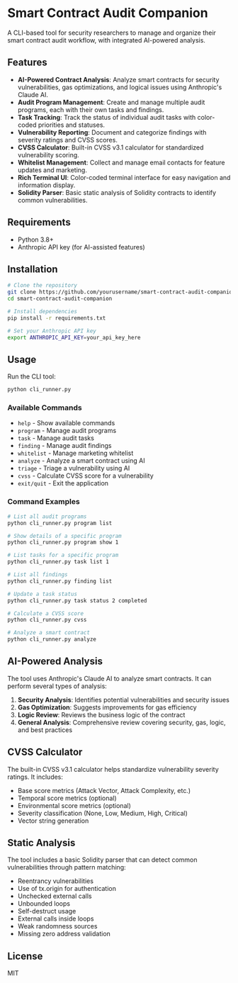 # Smart Contract Audit Companion

A CLI-based tool for security researchers to manage and organize their smart contract audit workflow, with integrated AI-powered analysis.

## Features

- **AI-Powered Contract Analysis**: Analyze smart contracts for security vulnerabilities, gas optimizations, and logical issues using Anthropic's Claude AI.
- **Audit Program Management**: Create and manage multiple audit programs, each with their own tasks and findings.
- **Task Tracking**: Track the status of individual audit tasks with color-coded priorities and statuses.
- **Vulnerability Reporting**: Document and categorize findings with severity ratings and CVSS scores.
- **CVSS Calculator**: Built-in CVSS v3.1 calculator for standardized vulnerability scoring.
- **Whitelist Management**: Collect and manage email contacts for feature updates and marketing.
- **Rich Terminal UI**: Color-coded terminal interface for easy navigation and information display.
- **Solidity Parser**: Basic static analysis of Solidity contracts to identify common vulnerabilities.

## Requirements

- Python 3.8+
- Anthropic API key (for AI-assisted features)

## Installation

```bash
# Clone the repository
git clone https://github.com/yourusername/smart-contract-audit-companion.git
cd smart-contract-audit-companion

# Install dependencies
pip install -r requirements.txt

# Set your Anthropic API key
export ANTHROPIC_API_KEY=your_api_key_here
```

## Usage

Run the CLI tool:

```bash
python cli_runner.py
```

### Available Commands

- `help` - Show available commands
- `program` - Manage audit programs
- `task` - Manage audit tasks
- `finding` - Manage audit findings
- `whitelist` - Manage marketing whitelist
- `analyze` - Analyze a smart contract using AI
- `triage` - Triage a vulnerability using AI
- `cvss` - Calculate CVSS score for a vulnerability
- `exit/quit` - Exit the application

### Command Examples

```bash
# List all audit programs
python cli_runner.py program list

# Show details of a specific program
python cli_runner.py program show 1

# List tasks for a specific program
python cli_runner.py task list 1

# List all findings
python cli_runner.py finding list

# Update a task status
python cli_runner.py task status 2 completed

# Calculate a CVSS score
python cli_runner.py cvss

# Analyze a smart contract
python cli_runner.py analyze
```

## AI-Powered Analysis

The tool uses Anthropic's Claude AI to analyze smart contracts. It can perform several types of analysis:

1. **Security Analysis**: Identifies potential vulnerabilities and security issues
2. **Gas Optimization**: Suggests improvements for gas efficiency
3. **Logic Review**: Reviews the business logic of the contract
4. **General Analysis**: Comprehensive review covering security, gas, logic, and best practices

## CVSS Calculator

The built-in CVSS v3.1 calculator helps standardize vulnerability severity ratings. It includes:

- Base score metrics (Attack Vector, Attack Complexity, etc.)
- Temporal score metrics (optional)
- Environmental score metrics (optional)
- Severity classification (None, Low, Medium, High, Critical)
- Vector string generation

## Static Analysis

The tool includes a basic Solidity parser that can detect common vulnerabilities through pattern matching:

- Reentrancy vulnerabilities
- Use of tx.origin for authentication
- Unchecked external calls
- Unbounded loops
- Self-destruct usage
- External calls inside loops
- Weak randomness sources
- Missing zero address validation

## License

MIT